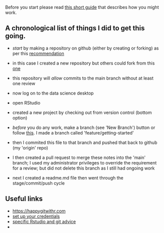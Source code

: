 Before you start please read [this short guide](https://guides.github.com/introduction/flow/) that describes how you might work.


## A chronological list of things I did to get this going.


- *start* by making a repository on github (either by creating or forking) as per this [recommendation](https://beta.rstudioconnect.com/jennybc/happy-git-with-r/connect-rstudio-to-git-and-github.html)
- in this case I created a new repository but others could fork from this [one](https://github.com/inform-health-informatics/datascibc-noobie.git)
- this repository will _allow_ commits to the main branch without at least one review

- now log on to the data science desktop
- open RStudio
- created a new project by checking out from version control (bottom option)

- *before* you do any work, make a branch (see 'New Branch') button or follow [this](https://stackoverflow.com/a/55592824). I made a branch called 'feature/getting-started'
- then I commited this file to that branch and pushed that back to github (my 'origin' repo)
- I then created a pull request to merge these notes into the 'main' branch; I used my administrator privileges to override the requirement for a review; but did not delete this branch as I still had ongoing work
- next I created a readme.md file then went through the stage/commit/push cycle


## Useful links

- https://happygitwithr.com
- [set up your credentials](https://support.rstudio.com/hc/en-us/articles/200532077-Version-Control-with-Git-and-SVN) 
- [specific Rstudio and git advice](https://aberdeenstudygroup.github.io/studyGroup/lessons/SG-T1-GitHubVersionControl/VersionControl/)
- [](http://r-bio.github.io/intro-git-rstudio/)